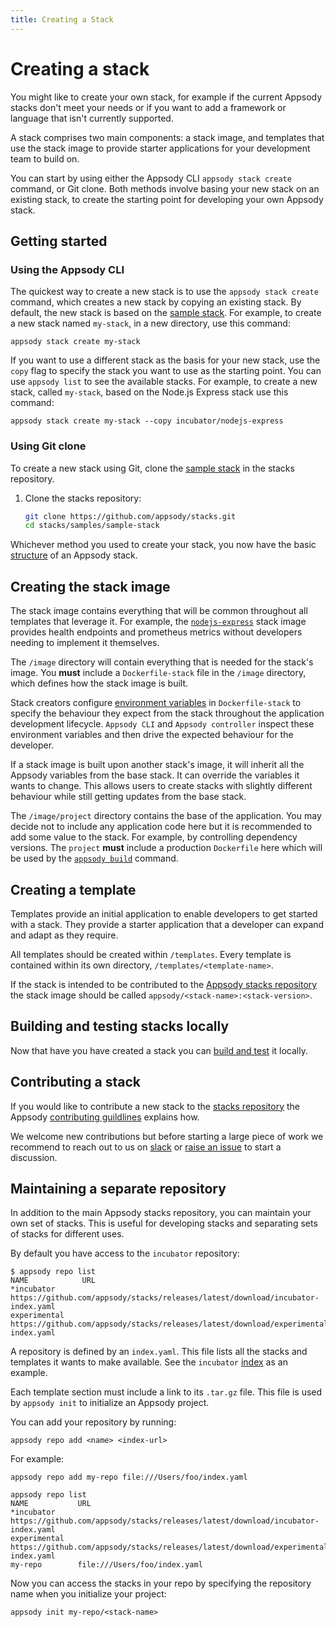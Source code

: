 ```yaml
---
title: Creating a Stack
---
```


# Creating a stack

You might like to create your own stack, for example if the current Appsody stacks don't meet your needs or if you want to add a framework or language that isn't currently supported.

A stack comprises two main components: a stack image, and templates that use the stack image to provide starter applications for your development team to build on.

You can start by using either the Appsody CLI `appsody stack create` command, or Git clone. Both methods involve basing your new stack on an existing stack, to create the starting point for developing your own Appsody stack.

## Getting started

### Using the Appsody CLI

The quickest way to create a new stack is to use the `appsody stack create` command, which creates a new stack by copying an existing stack. By default, the new stack is based on the [sample stack](https://github.com/appsody/stacks/tree/master/samples/sample-stack). For example, to create a new stack named `my-stack`, in a new directory, use this command:

`appsody stack create my-stack`

If you want to use a different stack as the basis for your new stack, use the `copy` flag to specify the stack you want to use as the starting point. You can use `appsody list` to see the available stacks. For example, to create a new stack, called `my-stack`, based on the Node.js Express stack use this command:

`appsody stack create my-stack --copy incubator/nodejs-express`

### Using Git clone

To create a new stack using Git, clone the [sample stack](https://github.com/appsody/stacks/tree/master/samples/sample-stack) in the stacks repository.

1. Clone the stacks repository:
   ```bash
   git clone https://github.com/appsody/stacks.git
   cd stacks/samples/sample-stack
   ```

Whichever method you used to create your stack, you now have the basic [structure](/content/docs/stacks/stack-structure.md) of an Appsody stack.

## Creating the stack image
The stack image contains everything that will be common throughout all templates that leverage it. For example, the [`nodejs-express`](https://github.com/appsody/stacks/tree/master/incubator/nodejs-express/image) stack image provides health endpoints and prometheus metrics without developers needing to implement it themselves.

The `/image` directory will contain everything that is needed for the stack's image. You **must** include a `Dockerfile-stack` file in the `/image` directory, which defines how the stack image is built.

Stack creators configure [environment variables](/content/docs/stacks/environment-variables.md) in `Dockerfile-stack` to specify the behaviour they expect from the stack throughout the application development lifecycle. `Appsody CLI` and `Appsody controller` inspect these environment variables and then drive the expected behaviour for the developer.

If a stack image is built upon another stack's image, it will inherit all the Appsody variables from the base stack. It can override the variables it wants to change. This allows users to create stacks with slightly different behaviour while still getting updates from the base stack.

The `/image/project` directory contains the base of the application. You may decide not to include any application code here but it is recommended to add some value to the stack. For example, by controlling dependency versions. The `project` **must** include a production `Dockerfile` here which will be used by the [`appsody build`](/content/docs/using-appsody/cli-commands.md/#appsody-build) command.

## Creating a template
Templates provide an initial application to enable developers to get started with a stack. They provide a starter application that a developer can expand and adapt as they require.

All templates should be created within `/templates`. Every template is contained within its own directory, `/templates/<template-name>`.

If the stack is intended to be contributed to the  [Appsody stacks repository](https://github.com/appsody/stacks) the stack image should be called `appsody/<stack-name>:<stack-version>`.

## Building and testing stacks locally
Now that have you have created a stack you can [build and test](/content/docs/stacks/build-and-test.md) it locally.

## Contributing a stack
If you would like to contribute a new stack to the [stacks repository](https://github.com/appsody/stacks) the Appsody [contributing guildlines](https://github.com/appsody/website/blob/master/CONTRIBUTING.md) explains how.

We welcome new contributions but before starting a large piece of work we recommend to reach out to us on [slack](http://appsody-slack.eu-gb.mybluemix.net/) or [raise an issue](https://github.com/appsody/stacks/issues/) to start a discussion.

## Maintaining a separate repository
In addition to the main Appsody stacks repository, you can maintain your own set of stacks. This is useful for developing stacks and separating sets of stacks for different uses.

By default you have access to the `incubator` repository:
```
$ appsody repo list
NAME      	    URL                                                               
*incubator	    https://github.com/appsody/stacks/releases/latest/download/incubator-index.yaml
experimental    https://github.com/appsody/stacks/releases/latest/download/experimental-index.yaml
```
A repository is defined by an `index.yaml`. This file lists all the stacks and templates it wants to make available. See the `incubator` [index](https://github.com/appsody/stacks/releases/latest/download/incubator-index.yaml) as an example.

Each template section must include a link to its `.tar.gz` file. This file is used by `appsody init` to initialize an Appsody project.

You can add your repository by running:
```
appsody repo add <name> <index-url>
```
For example:
```
appsody repo add my-repo file:///Users/foo/index.yaml

appsody repo list
NAME      	   URL                                                               
*incubator	   https://github.com/appsody/stacks/releases/latest/download/incubator-index.yaml
experimental   https://github.com/appsody/stacks/releases/latest/download/experimental-index.yaml
my-repo        file:///Users/foo/index.yaml
```

Now you can access the stacks in your repo by specifying the repository name when you initialize your project:
```
appsody init my-repo/<stack-name>
```
